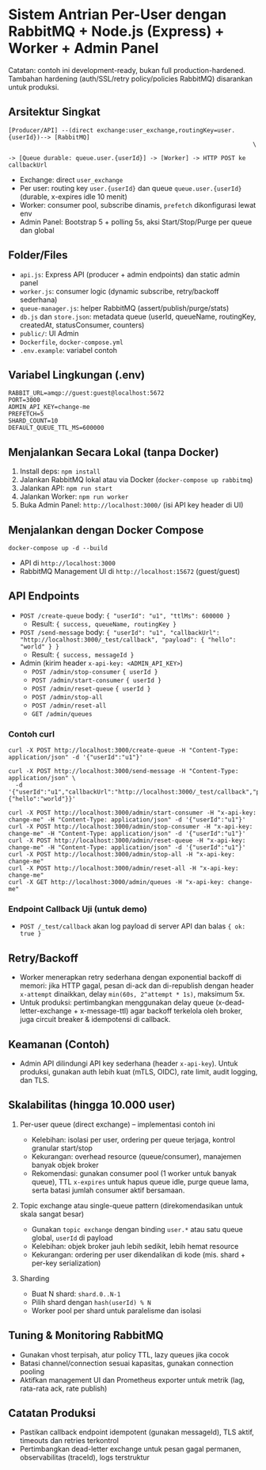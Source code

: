 # Sistem Antrian Per-User dengan RabbitMQ + Node.js (Express) + Worker + Admin Panel

Catatan: contoh ini development-ready, bukan full production-hardened. Tambahan hardening (auth/SSL/retry policy/policies RabbitMQ) disarankan untuk produksi.

## Arsitektur Singkat

```
[Producer/API] --(direct exchange:user_exchange,routingKey=user.{userId})--> [RabbitMQ]
                                                                     \
                                                                      -> [Queue durable: queue.user.{userId}] -> [Worker] -> HTTP POST ke callbackUrl
```

- Exchange: direct `user_exchange`
- Per user: routing key `user.{userId}` dan queue `queue.user.{userId}` (durable, x-expires idle 10 menit)
- Worker: consumer pool, subscribe dinamis, `prefetch` dikonfigurasi lewat env
- Admin Panel: Bootstrap 5 + polling 5s, aksi Start/Stop/Purge per queue dan global

## Folder/Files

- `api.js`: Express API (producer + admin endpoints) dan static admin panel
- `worker.js`: consumer logic (dynamic subscribe, retry/backoff sederhana)
- `queue-manager.js`: helper RabbitMQ (assert/publish/purge/stats)
- `db.js` dan `store.json`: metadata queue (userId, queueName, routingKey, createdAt, statusConsumer, counters)
- `public/`: UI Admin
- `Dockerfile`, `docker-compose.yml`
- `.env.example`: variabel contoh

## Variabel Lingkungan (.env)

```
RABBIT_URL=amqp://guest:guest@localhost:5672
PORT=3000
ADMIN_API_KEY=change-me
PREFETCH=5
SHARD_COUNT=10
DEFAULT_QUEUE_TTL_MS=600000
```

## Menjalankan Secara Lokal (tanpa Docker)

1. Install deps: `npm install`
2. Jalankan RabbitMQ lokal atau via Docker (`docker-compose up rabbitmq`)
3. Jalankan API: `npm run start`
4. Jalankan Worker: `npm run worker`
5. Buka Admin Panel: `http://localhost:3000/` (isi API key header di UI)

## Menjalankan dengan Docker Compose

```
docker-compose up -d --build
```

- API di `http://localhost:3000`
- RabbitMQ Management UI di `http://localhost:15672` (guest/guest)

## API Endpoints

- `POST /create-queue` body: `{ "userId": "u1", "ttlMs": 600000 }`
  - Result: `{ success, queueName, routingKey }`
- `POST /send-message` body: `{ "userId": "u1", "callbackUrl": "http://localhost:3000/_test/callback", "payload": { "hello": "world" } }`
  - Result: `{ success, messageId }`
- Admin (kirim header `x-api-key: <ADMIN_API_KEY>`)
  - `POST /admin/stop-consumer` `{ userId }`
  - `POST /admin/start-consumer` `{ userId }`
  - `POST /admin/reset-queue` `{ userId }`
  - `POST /admin/stop-all`
  - `POST /admin/reset-all`
  - `GET /admin/queues`

### Contoh curl

```
curl -X POST http://localhost:3000/create-queue -H "Content-Type: application/json" -d '{"userId":"u1"}'

curl -X POST http://localhost:3000/send-message -H "Content-Type: application/json" \
  -d '{"userId":"u1","callbackUrl":"http://localhost:3000/_test/callback","payload":{"hello":"world"}}'

curl -X POST http://localhost:3000/admin/start-consumer -H "x-api-key: change-me" -H "Content-Type: application/json" -d '{"userId":"u1"}'
curl -X POST http://localhost:3000/admin/stop-consumer -H "x-api-key: change-me" -H "Content-Type: application/json" -d '{"userId":"u1"}'
curl -X POST http://localhost:3000/admin/reset-queue -H "x-api-key: change-me" -H "Content-Type: application/json" -d '{"userId":"u1"}'
curl -X POST http://localhost:3000/admin/stop-all -H "x-api-key: change-me"
curl -X POST http://localhost:3000/admin/reset-all -H "x-api-key: change-me"
curl -X GET http://localhost:3000/admin/queues -H "x-api-key: change-me"
```

### Endpoint Callback Uji (untuk demo)

- `POST /_test/callback` akan log payload di server API dan balas `{ ok: true }`

## Retry/Backoff

- Worker menerapkan retry sederhana dengan exponential backoff di memori: jika HTTP gagal, pesan di-ack dan di-republish dengan header `x-attempt` dinaikkan, delay `min(60s, 2^attempt * 1s)`, maksimum 5x.
- Untuk produksi: pertimbangkan menggunakan delay queue (x-dead-letter-exchange + x-message-ttl) agar backoff terkelola oleh broker, juga circuit breaker & idempotensi di callback.

## Keamanan (Contoh)

- Admin API dilindungi API key sederhana (header `x-api-key`). Untuk produksi, gunakan auth lebih kuat (mTLS, OIDC), rate limit, audit logging, dan TLS.

## Skalabilitas (hingga 10.000 user)

1) Per-user queue (direct exchange) – implementasi contoh ini
   - Kelebihan: isolasi per user, ordering per queue terjaga, kontrol granular start/stop
   - Kekurangan: overhead resource (queue/consumer), manajemen banyak objek broker
   - Rekomendasi: gunakan consumer pool (1 worker untuk banyak queue), TTL `x-expires` untuk hapus queue idle, purge queue lama, serta batasi jumlah consumer aktif bersamaan.

2) Topic exchange atau single-queue pattern (direkomendasikan untuk skala sangat besar)
   - Gunakan `topic exchange` dengan binding `user.*` atau satu queue global, `userId` di payload
   - Kelebihan: objek broker jauh lebih sedikit, lebih hemat resource
   - Kekurangan: ordering per user dikendalikan di kode (mis. shard + per-key serialization)

3) Sharding
   - Buat N shard: `shard.0..N-1`
   - Pilih shard dengan `hash(userId) % N`
   - Worker pool per shard untuk paralelisme dan isolasi

## Tuning & Monitoring RabbitMQ

- Gunakan vhost terpisah, atur policy TTL, lazy queues jika cocok
- Batasi channel/connection sesuai kapasitas, gunakan connection pooling
- Aktifkan management UI dan Prometheus exporter untuk metrik (lag, rata-rata ack, rate publish)

## Catatan Produksi

- Pastikan callback endpoint idempotent (gunakan messageId), TLS aktif, timeouts dan retries terkontrol
- Pertimbangkan dead-letter exchange untuk pesan gagal permanen, observabilitas (traceId), logs terstruktur




